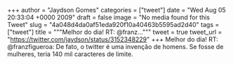 
+++
author = "Jaydson Gomes"
categories = ["tweet"]
date = "Wed Aug 05 20:33:04 +0000 2009"
draft = false
image = "No media found for this Tweet"
slug = "4a048d4da0af51eda920f10a40463b5595ad2d40"
tags = ["tweet"]
title = """Melhor do dia! RT: @franz..."""
tweet = true
tweet_url = "https://twitter.com/jaydson/status/3152348229"
+++
Melhor do dia! RT: @franzfigueroa: De fato, o twitter é uma invenção de homens. Se fosse de mulheres, teria 140 mil caracteres de limite.
